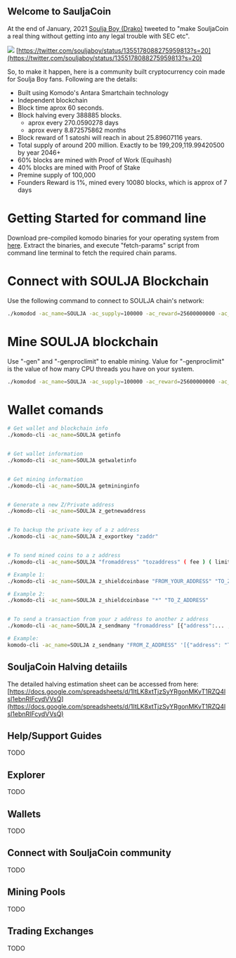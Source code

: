 ## Welcome to SauljaCoin

At the end of January, 2021 [Soulja Boy (Drako)](https://twitter.com/souljaboy) tweeted to "make SouljaCoin a real thing without getting into any legal trouble with SEC etc".

![](https://i.imgur.com/zIGi4q9.png)
[https://twitter.com/souljaboy/status/1355178088275959813?s=20](https://twitter.com/souljaboy/status/1355178088275959813?s=20)

So, to make it happen, here is a community built cryptocurrency coin made for Soulja Boy fans. Following are the details:

- Built using Komodo's Antara Smartchain technology
- Independent blockchain
- Block time aprox 60 seconds.
- Block halving every 388885 blocks.
   - aprox every 270.0590278 days
   - aprox every 8.872575862 months
- Block reward of 1 satoshi will reach in about 25.89607116 years.
- Total supply of around 200 million. Exactly to be 199,209,119.99420500 by year 2046+
- 60% blocks are mined with Proof of Work (Equihash)
- 40% blocks are mined with Proof of Stake
- Premine supply of 100,000
- Founders Reward is 1%, mined every 10080 blocks, which is approx of 7 days

# Getting Started for command line
Download pre-compiled komodo binaries for your operating system from [here](https://github.com/KomodoPlatform/komodo/releases/tag/0.6.1).
Extract the binaries, and execute "fetch-params" script from command line terminal to fetch the required chain params.

# Connect with SOULJA Blockchain
Use the following command to connect to SOULJA chain's network:

```bash
./komodod -ac_name=SOULJA -ac_supply=100000 -ac_reward=25600000000 -ac_perc=100000000 -ac_founders=10080 -ac_pubkey=02fec5cebe47bd5f8eb2ac6f3dff76a82a1292c761d4ccfda578da89f74360c5ee -ac_staked=40 -addnode=51.222.150.53 -daemon
```

# Mine SOULJA blockchain
Use "-gen" and "-genproclimit" to enable mining. Value for "-genproclimit" is the value of how many CPU threads you have on your system.

```bash
./komodod -ac_name=SOULJA -ac_supply=100000 -ac_reward=25600000000 -ac_perc=100000000 -ac_founders=10080 -ac_pubkey=02fec5cebe47bd5f8eb2ac6f3dff76a82a1292c761d4ccfda578da89f74360c5ee -ac_staked=40 -addnode=51.222.150.53 -daemon -gen -genproclimit=4
```

# Wallet comands

```bash
# Get wallet and blockchain info
./komodo-cli -ac_name=SOULJA getinfo


# Get wallet information
./komodo-cli -ac_name=SOULJA getwaletinfo


# Get mining information
./komodo-cli -ac_name=SOULJA getmininginfo


# Generate a new Z/Private address
./komodo-cli -ac_name=SOULJA z_getnewaddress


# To backup the private key of a z address
./komodo-cli -ac_name=SOULJA z_exportkey "zaddr"


# To send mined coins to a z address
./komodo-cli -ac_name=SOULJA "fromaddress" "tozaddress" ( fee ) ( limit )

# Example 1:
./komodo-cli -ac_name=SOULJA z_shieldcoinbase "FROM_YOUR_ADDRESS" "TO_Z_ADDRESS"

# Example 2:
./komodo-cli -ac_name=SOULJA z_shieldcoinbase "*" "TO_Z_ADDRESS"


# To send a transaction from your z address to another z address
./komodo-cli -ac_name=SOULJA z_sendmany "fromaddress" [{"address":... ,"amount":...},...] ( minconf ) ( fee )

# Example:
komodo-cli -ac_name=SOULJA z_sendmany "FROM_Z_ADDRESS" '[{"address": "TO_Z_ADDRESS" ,"amount": 5.9999}]'
```

## SouljaCoin Halving detaiils
The detailed halving estimation sheet can be accessed from here:
[https://docs.google.com/spreadsheets/d/1ItLK8xtTjzSyYRgonMKvT1RZQ4lsl1ebnRIFcydVVsQ](https://docs.google.com/spreadsheets/d/1ItLK8xtTjzSyYRgonMKvT1RZQ4lsl1ebnRIFcydVVsQ)

## Help/Support Guides
TODO

## Explorer
TODO

## Wallets
TODO

## Connect with SouljaCoin community
TODO

## Mining Pools
TODO

## Trading Exchanges
TODO

